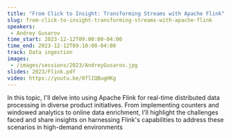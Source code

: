 ```yaml
---
title: "From Click to Insight: Transforming Streams with Apache Flink"
slug: from-click-to-insight-transforming-streams-with-apache-flink
speakers:
 - Andrey Gusarov
time_start: 2023-12-12T09:00:00-04:00
time_end: 2023-12-12T09:10:00-04:00
track: Data ingestion
images:
 - /images/sessions/2023/AndreyGusarov.jpg
slides: 2023/Flink.pdf 
video: https://youtu.be/8flIQBugHKg
---
```


In this topic, I'll delve into using Apache Flink for real-time distributed data processing in diverse product initiatives. From implementing counters and windowed analytics to online data enrichment, I'll highlight the challenges faced and share insights on harnessing Flink's capabilities to address these scenarios in high-demand environments